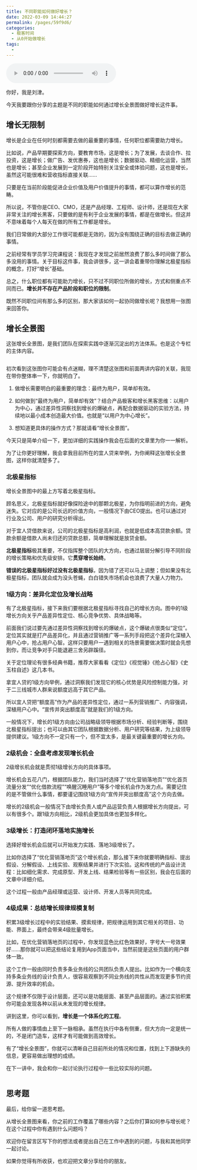 ```yaml
---
title: 不同职能如何做好增长？
date: 2022-03-09 14:44:27
permalink: /pages/59f9d6/
categories:
  - 极客时间
  - 从0开始做增长
tags:
  - 
---
```

<audio title="03预习.不同职能如何做好增长？" src="https://static001.geekbang.org/resource/audio/83/de/83491c21991a6d48dd8dc9a7394ad9de.mp3" controls="controls"></audio> 
<p>你好，我是刘津。</p><p>今天我要跟你分享的主题是不同的职能如何通过增长全景图做好增长这件事。</p><h2>增长无限制</h2><p>增长是企业在任何时刻都需要去做的最重要的事情，任何职位都需要助力增长。</p><p>比如说，产品早期要探索方向，要教育市场，这是增长；为了发展，去谈合作、拉投资，这是增长；做广告、发优惠券，这也是增长；数据驱动、精细化运营，当然也是增长；甚至企业发展到一定阶段开始特别关注安全或体验问题，这也是增长，虽然这可能很难和营收指标直接关联……</p><p>只要是在当前阶段能促进企业价值及用户价值提升的事情，都可以算作增长的范畴。</p><p>所以说，不管你是CEO、CMO，还是产品经理、工程师、设计师，还是现在大家非常关注的增长黑客，只要做的是有利于企业发展的事情，都是在做增长。但这并不意味着每个人每天在做的所有工作都是增长。</p><p>我们日常做的大部分工作很可能都是无效的，因为没有围绕正确的目标去做正确的事情。</p><p>之前经常有学员学习完课程说：我现在才发现之前居然浪费了那么多时间做了那么多没用的事情。关于目标这件事，我会讲很多，这一讲会着重带你理解北极星指标的概念，打好“增长”基础。</p><p>总之，什么职位都有可能助力增长，只不过不同职位所做的增长，方式和侧重点不同而已。<strong>增长并不存在产品阶段和职<strong><strong>位</strong></strong>的限制</strong>。</p><!-- [[[read_end]]] --><p>既然不同职位间有那么多的区别，那大家该如何一起协同做增长呢？我想用一张图来回答你。</p><h2>增长全景图</h2><p>这张增长全景图，是我们团队在探索实践中逐渐沉淀出的方法体系。也是这个专栏的主体内容。</p><p><img src="https://static001.geekbang.org/resource/image/9b/90/9be1cc04a83af496386c3efd4ca79790.png" alt=""></p><p>初次看到这张图你可能会有点迷糊，理不清楚这张图和前面两讲内容的关联，我现在带你整体串一下，你就明白了。</p><ol>
<li>
<p>做增长需要明白的最重要的理念：最终为用户，简单却有效。</p>
</li>
<li>
<p>如何做到“最终为用户，简单却有效”？结合产品极客和增长黑客思维：以用户为中心，通过差异性洞察找到增长的爆破点，再配合数据驱动的实验方法，持续地以最小成本创造最大价值。也就是“以用户为中心增长”。</p>
</li>
<li>
<p>想知道更具体的操作方式？那就请看“增长全景图”。</p>
</li>
</ol><p>今天只是简单介绍一下，更加详细的实践操作我会在后面的文章里为你一一解析。</p><p>为了让你更好理解，我会拿我目前所在的宜人贷来举例，为你阐释这张增长全景图，这样你就清楚多了。</p><h3>北极星指标</h3><p>增长全景图中的最上方写着北极星指标。</p><p>顾名思义，北极星指标就好像探险途中的那颗北极星，为你指明前进的方向，避免迷失。它对应的是公司长远的价值方向，一般情况下由CEO提出。也可以通过对行业及公司、用户的研究分析得出。</p><p>对于宜人贷借款来说，公司的北极星指标是高利润，也就是低成本高贷款余额。贷款余额是借款人尚未归还的贷款总额，简单理解就是放贷金额。</p><p><strong>北极星指标</strong>极其重要，不仅指挥整个团队的大方向，也通过层层分解引导不同阶段的增长策略和优先级安排。它<strong>贯穿增长始终</strong>。</p><p><strong>错误的北极星指标好过没有北极星指标</strong>，因为错了还可以马上调整；但如果没有北极星指标，团队就会成为没头苍蝇，白白错失市场机会也浪费了大量人力物力。</p><h3>1级方向：差异化定位及增长战略</h3><p>有了北极星指标，接下来我们要根据北极星指标寻找自己的增长方向。图中的1级增长方向关乎产品差异性定位、核心竞争优势、具体战略等。</p><p>前面我们说过要先通过差异性洞察找到增长的爆破点，这个爆破点很类似“定位”。定位其实就是打产品差异化，并且通过营销推广等一系列手段把这个差异化深植入用户心中，抢占用户心智。这样只要用户一遇到相关的场景需要做决策时就会先想到你，而让竞争对手只能退避三舍另辟蹊径。</p><p>关于定位理论有很多经典书籍，推荐大家看看《定位》《视觉锤》《抢占心智》《史玉柱自述》这几本书。</p><p>拿宜人贷的1级方向举例，通过洞察我们发现它的核心优势是风险控制能力强，对于二三线城市人群来说额度远高于其它产品。</p><p>所以宜人贷把“额度高”作为产品的差异性定位，通过一系列营销推广、内容强调，深植用户心中。“宣传并突出额度高”就是我们的1级方向。</p><p>一般情况下，增长的1级方向由公司战略级领导根据市场分析、经验判断等，围绕北极星指标提出；也可以由其它团队根据数据分析、用户研究等结果，为上级领导提供建议。1级方向不一定只有一个，但不宜太多，是最关键最重要的增长方向。</p><h3>2级机会：全盘考虑发现增长机会</h3><p>2级增长机会就是贯彻1级增长方向的具体事项。</p><p>增长机会五花八门，根据团队能力，我们当时选择了“优化营销落地页”“优化首页流量分发”“优化借款流程”“唤醒沉睡用户”等多个增长机会作为发力点。需要记住的是不管做什么事情，都要谨记围绕1级方向“宣传并突出额度高”这个方向去做。</p><p>增长的2级机会一般情况下由增长负责人或产品运营负责人根据增长方向提出，可以有很多个。跟1级方向相比，2级机会更加具体也更加多样化。</p><h3>3级增长：打造闭环落地实施增长</h3><p>选择好增长机会后就可以开始发力实践、落地3级增长了。</p><p>比如你选择了“优化营销落地页”这个增长机会，那么接下来你就要明确指标、提出假设、分解假设、上线实验、观察结果并进行下次实验。这和传统的产品设计流程：比如细化需求、完成原型、开发上线、结果检验等有一些区别，我会在后面的文章中详细介绍。</p><p>这个过程一般由产品经理或运营、设计师、开发人员等共同完成。</p><h3>4级成果：总结增长规律规模复制</h3><p>积累3级增长过程中的实验结果、摸索规律，把规律运用到其它相关的项目、功能、界面上，最终会带来4级批量增长。</p><p>比如，在优化营销落地页的过程中，你发现蓝色比红色效果好，字号大一号效果好……那你就可以把这些结论复用到App页面当中，当然前提是这些页面的用户群体一致。</p><p>这个工作一般由同时负责多条业务线的公共团队负责人提出。比如作为一个横向支持多条业务线的设计负责人，很容易观察到不同业务线的共性从而发现更多节约资源、提升效率的机会。</p><p>这个规律不仅限于设计层面，还可以是功能层面、甚至产品层面的。通过实验积累你可能会发现各种以前从未发现的增长规律。</p><p>讲到这里，你可以看到，<strong>增长是一个体系化的工程</strong>。</p><p>所有人做的事情由上至下一脉相承。虽然在执行中各有侧重，但大方向一定是统一的，不是闭门造车，这样才有可能做到高效增长。</p><p>有了“增长全景图”，你就可以清晰自己目前所处的情况和位置，找到上下游缺失的信息，更容易做出理想的成绩。</p><p>在下一讲中，我会和你一起讨论执行过程中一些比较实际的问题。</p><p><img src="https://static001.geekbang.org/resource/image/57/83/57c20e1006082ccfee8429d290977483.jpg" alt=""></p><h2>思考题</h2><p>最后，给你留一道思考题。</p><p>从增长全景图来看，你之前的工作覆盖了哪些内容？之后你打算如何参与增长呢？在这个过程中你有遇到什么问题吗？</p><p>欢迎你在留言区写下你的想法或者提出自己在工作中遇到的问题，与我和其他同学一起讨论。</p><p>如果你觉得有所收获，也欢迎把文章分享给你的朋友。</p><p></p>